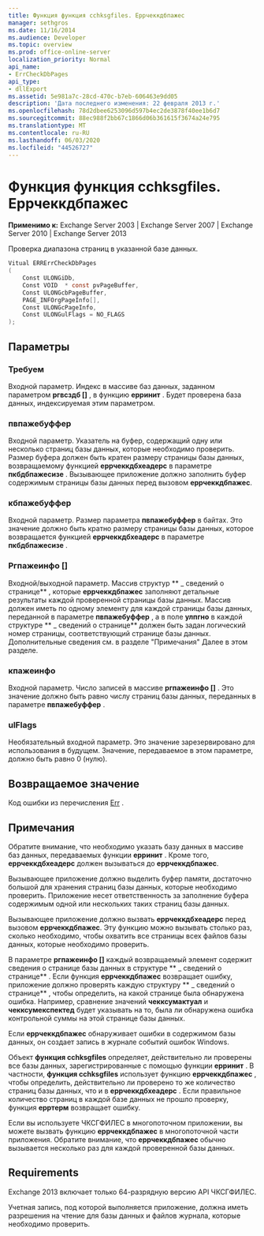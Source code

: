 ```yaml
---
title: Функция функция cchksgfiles. Еррчеккдбпажес
manager: sethgros
ms.date: 11/16/2014
ms.audience: Developer
ms.topic: overview
ms.prod: office-online-server
localization_priority: Normal
api_name:
- ErrCheckDbPages
api_type:
- dllExport
ms.assetid: 5e981a7c-28cd-470c-b7eb-606463e9dd05
description: 'Дата последнего изменения: 22 февраля 2013 г.'
ms.openlocfilehash: 78d2dbee6253096d597b4ec2de3878f40ee1b6d7
ms.sourcegitcommit: 88ec988f2bb67c1866d06b361615f3674a24e795
ms.translationtype: MT
ms.contentlocale: ru-RU
ms.lasthandoff: 06/03/2020
ms.locfileid: "44526727"
---
```

# <a name="cchksgfileserrcheckdbpages-function"></a>Функция функция cchksgfiles. Еррчеккдбпажес

**Применимо к:** Exchange Server 2003 | Exchange Server 2007 | Exchange Server 2010 | Exchange Server 2013
  
Проверка диапазона страниц в указанной базе данных. 
  
```cs
Vitual ERRErrCheckDbPages  
(
    Const ULONGiDb,
    Const VOID  * const pvPageBuffer,
    Const ULONGcbPageBuffer,
    PAGE_INFOrgPageInfo[],
    Const ULONGcPageInfo,
    Const ULONGulFlags = NO_FLAGS
);

```

## <a name="parameters"></a>Параметры

### <a name="idb"></a>Требуем
  
Входной параметр. Индекс в массиве баз данных, заданном параметром **ргвсздб []** , в функцию **ерринит** . Будет проверена база данных, индексируемая этим параметром. 
    
### <a name="pvpagebuffer"></a>пвпажебуффер 
  
Входной параметр. Указатель на буфер, содержащий одну или несколько страниц базы данных, которые необходимо проверить. Размер буфера должен быть кратен размеру страницы базы данных, возвращаемому функцией **еррчеккдбхеадерс** в параметре **пкбдбпажесизе** . Вызывающее приложение должно заполнить буфер содержимым страницы базы данных перед вызовом **еррчеккдбпажес**.
    
### <a name="cbpagebuffer"></a>кбпажебуффер
  
Входной параметр. Размер параметра **пвпажебуффер** в байтах. Это значение должно быть кратно размеру страницы базы данных, которое возвращается функцией **еррчеккдбхеадерс** в параметре **пкбдбпажесизе** . 
    
### <a name="rgpageinfo"></a>Ргпажеинфо [] 
  
Входной/выходной параметр. Массив структур ** \_ сведений о странице** , которые **еррчеккдбпажес** заполняют детальные результаты каждой проверенной страницы базы данных. Массив должен иметь по одному элементу для каждой страницы базы данных, переданной в параметре **пвпажебуффер** , а в поле **улпгно** в каждой структуре ** \_ сведений о странице** должен быть задан логический номер страницы, соответствующий странице базы данных. Дополнительные сведения см. в разделе "Примечания" Далее в этом разделе. 
    
### <a name="cpageinfo"></a>кпажеинфо
  
Входной параметр. Число записей в массиве **ргпажеинфо []** . Это значение должно быть равно числу страниц базы данных, переданных в параметре **пвпажебуффер** . 
    
### <a name="ulflags"></a>ulFlags 
  
Необязательный входной параметр. Это значение зарезервировано для использования в будущем. Значение, передаваемое в этом параметре, должно быть равно 0 (нулю).
    
## <a name="return-value"></a>Возвращаемое значение

Код ошибки из перечисления [Err](cchksgfiles-err-enumeration.md) . 
  
## <a name="remarks"></a>Примечания

Обратите внимание, что необходимо указать базу данных в массиве баз данных, передаваемых функции **ерринит** . Кроме того, **еррчеккдбхеадерс** должен вызываться до **еррчеккдбпажес**.
  
Вызывающее приложение должно выделить буфер памяти, достаточно большой для хранения страниц базы данных, которые необходимо проверить. Приложение несет ответственность за заполнение буфера содержимым одной или нескольких таких страниц базы данных. 
  
Вызывающее приложение должно вызвать **еррчеккдбхеадерс** перед вызовом **еррчеккдбпажес**. Эту функцию можно вызывать столько раз, сколько необходимо, чтобы охватить все страницы всех файлов базы данных, которые необходимо проверить.
  
В параметре **ргпажеинфо []** каждый возвращаемый элемент содержит сведения о странице базы данных в структуре ** \_ сведений о странице** . Если функция **еррчеккдбпажес** возвращает ошибку, приложение должно проверять каждую структуру ** \_ сведений о странице** , чтобы определить, на какой странице была обнаружена ошибка. Например, сравнение значений **чекксумактуал** и **чекксумекспектед** будет указывать на то, была ли обнаружена ошибка контрольной суммы на этой странице базы данных. 
  
Если **еррчеккдбпажес** обнаруживает ошибки в содержимом базы данных, он создает запись в журнале событий ошибок Windows. 
  
Объект **функция cchksgfiles** определяет, действительно ли проверены все базы данных, зарегистрированные с помощью функции **ерринит** . В частности, **функция cchksgfiles** использует функцию **еррчеккдбпажес** , чтобы определить, действительно ли проверено то же количество страниц базы данных, что и в **еррчеккдбхеадерс** . Если правильное количество страниц в каждой базе данных не прошло проверку, функция **ерртерм** возвращает ошибку. 
  
Если вы используете ЧКСГФИЛЕС в многопоточном приложении, вы можете вызвать функцию **еррчеккдбпажес** в многопоточной части приложения. Обратите внимание, что **еррчеккдбпажес** обычно вызывается несколько раз для каждой проверенной базы данных. 
  
## <a name="requirements"></a>Requirements

Exchange 2013 включает только 64-разрядную версию API ЧКСГФИЛЕС.
  
Учетная запись, под которой выполняется приложение, должна иметь разрешения на чтение для базы данных и файлов журнала, которые необходимо проверить.
  

